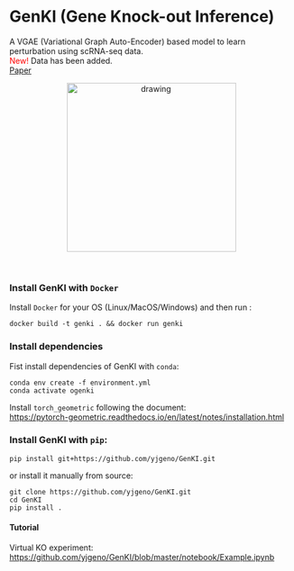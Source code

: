 # GenKI (Gene Knock-out Inference)
A VGAE (Variational Graph Auto-Encoder) based model to learn perturbation using scRNA-seq data. <br>
<span style="color:red;">New!</span> Data has been added. <br>
[Paper](https://doi.org/10.1093/nar/gkad450)
<br/>
<p align="center">
    <img src="logo.jpg" alt="drawing" width="300"/>
</p>
<br/>

### Install GenKI with `Docker`
Install `Docker` for your OS (Linux/MacOS/Windows) and then run :
```shell
docker build -t genki . && docker run genki
```
### Install dependencies
Fist install dependencies of GenKI with `conda`:
```shell
conda env create -f environment.yml
conda activate ogenki
```
Install `torch_geometric` following the document:<br>
https://pytorch-geometric.readthedocs.io/en/latest/notes/installation.html

### Install GenKI with `pip`:
```shell
pip install git+https://github.com/yjgeno/GenKI.git
```
or install it manually from source:
```shell
git clone https://github.com/yjgeno/GenKI.git
cd GenKI
pip install .
```
#### Tutorial
Virtual KO experiment:<br> https://github.com/yjgeno/GenKI/blob/master/notebook/Example.ipynb <br>
